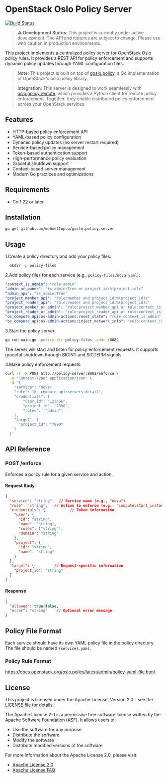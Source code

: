# OpenStack Oslo Policy Server

[![Build Status](https://github.com/mehmettopcu/goslo.policy.server/actions/workflows/docker.yml/badge.svg?branch=main)](https://github.com/mehmettopcu/goslo.policy.server/actions/)

> **⚠️ Development Status**: This project is currently under active development. The API and features are subject to change. Please use with caution in production environments.

This project implements a centralized policy server for OpenStack Oslo policy rules. It provides a REST API for policy enforcement and supports dynamic policy updates through YAML configuration files.

> **Note**: This project is built on top of [goslo.policy](https://github.com/databus23/goslo.policy), a Go implementation of OpenStack's oslo.policy library.

> **Integration**: This server is designed to work seamlessly with [oslo.policy.remote](https://github.com/mehmettopcu/oslo.policy.remote), which provides a Python client for remote policy enforcement. Together, they enable distributed policy enforcement across your OpenStack services.

## Features

- HTTP-based policy enforcement API
- YAML-based policy configuration
- Dynamic policy updates (no server restart required)
- Service-based policy management
- Token-based authentication support
- High-performance policy evaluation
- Graceful shutdown support
- Context-based server management
- Modern Go practices and optimizations

## Requirements

- Go 1.22 or later

## Installation

```bash
go get github.com/mehmettopcu/goslo.policy.server
```

## Usage

1.Create a policy directory and add your policy files:

```bash
  mkdir -p policy-files
```

2.Add policy files for each service (e.g., `policy-files/nova.yaml`):

  ```yaml
  "context_is_admin": "role:admin"
  "admin_or_owner": "is_admin:True or project_id:%(project_id)s"
  "admin_api": "is_admin:True"
  "project_member_api": "role:member and project_id:%(project_id)s"
  "project_reader_api": "role:reader and project_id:%(project_id)s"
  "project_member_or_admin": "rule:project_member_api or rule:context_is_admin"
  "project_reader_or_admin": "rule:project_reader_api or rule:context_is_admin"
  "os_compute_api:os-admin-actions:reset_state": "rule:context_is_admin"
  "os_compute_api:os-admin-actions:inject_network_info": "rule:context_is_admin"
  ```

3.Start the policy server:

```bash
go run main.go -policy-dir policy-files -addr :8082
```

The server will start and listen for policy enforcement requests. It supports graceful shutdown through SIGINT and SIGTERM signals.

4.Make policy enforcement requests:

```bash
curl -s -X POST http://policy-server:8082/enforce \
  -H "Content-Type: application/json" \
  -d '{
    "service": "nova",
    "rule": "os_compute_api:servers:detail",
    "credentials": {
        "user_id": "123456",
        "project_id": "7890",
        "roles": ["admin"]
    },
    "target": {
      "project_id": "7890"
    }
  }'
```

## API Reference

### POST /enforce

Enforces a policy rule for a given service and action.

#### Request Body

```json
{
  "service": "string",  // Service name (e.g., "nova")
  "rule": "string",   // Action to enforce (e.g., "compute:start_instance")
  "credentials": {           // Token information
    "user": {
      "id": "string",
      "name": "string",
      "roles": ["string"],
      "domain": "string"
    },
    "project": {
      "id": "string",
      "name": "string"
    }
  },
  "target": {         // Request-specific information
    "project_id": "string"
  }
}
```

#### Response

```json
{
  "allowed": true|false,
  "error": "string"    // Optional error message
}
```

## Policy File Format

Each service should have its own YAML policy file in the policy directory. The file should be named `{service}.yaml`.

### Policy Rule Format

<https://docs.openstack.org/oslo.policy/latest/admin/policy-yaml-file.html>

## License

This project is licensed under the Apache License, Version 2.0 - see the [LICENSE](LICENSE) file for details.

The Apache License 2.0 is a permissive free software license written by the Apache Software Foundation (ASF). It allows users to:

- Use the software for any purpose
- Distribute the software
- Modify the software
- Distribute modified versions of the software

For more information about the Apache License 2.0, please visit:

- [Apache License 2.0](http://www.apache.org/licenses/LICENSE-2.0)
- [Apache License FAQ](https://www.apache.org/foundation/license-faq.html)
